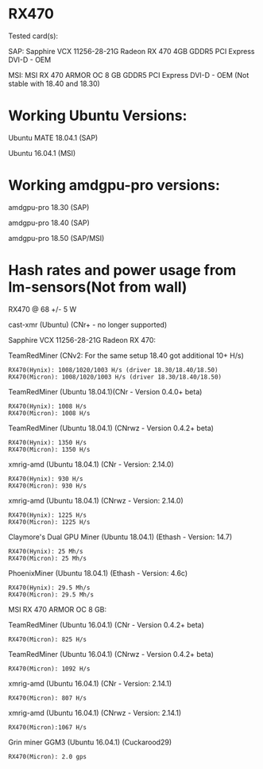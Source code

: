 # RX470
Tested card(s):

SAP: Sapphire VCX 11256-28-21G Radeon RX 470 4GB GDDR5 PCI Express DVI-D - OEM

MSI: MSI RX 470 ARMOR OC 8 GB GDDR5 PCI Express DVI-D - OEM (Not stable with 18.40 and 18.30)

# Working Ubuntu Versions:

Ubuntu MATE 18.04.1 (SAP)

Ubuntu 16.04.1 (MSI)

# Working amdgpu-pro versions:

amdgpu-pro 18.30 (SAP)

amdgpu-pro 18.40 (SAP)

amdgpu-pro 18.50 (SAP/MSI)

# Hash rates and power usage from lm-sensors(Not from wall)

RX470 @ 68 +/- 5 W

cast-xmr (Ubuntu) (CNr+ - no longer supported)

Sapphire VCX 11256-28-21G Radeon RX 470:

TeamRedMiner (CNv2: For the same setup 18.40 got additional 10+ H/s)

    RX470(Hynix): 1008/1020/1003 H/s (driver 18.30/18.40/18.50)
    RX470(Micron): 1008/1020/1003 H/s (driver 18.30/18.40/18.50)

TeamRedMiner (Ubuntu 18.04.1)(CNr - Version 0.4.0+ beta)

    RX470(Hynix): 1008 H/s
    RX470(Micron): 1008 H/s

TeamRedMiner (Ubuntu 18.04.1) (CNrwz - Version 0.4.2+ beta)

    RX470(Hynix): 1350 H/s
    RX470(Micron): 1350 H/s


xmrig-amd (Ubuntu 18.04.1) (CNr - Version: 2.14.0)

    RX470(Hynix): 930 H/s
    RX470(Micron): 930 H/s

xmrig-amd (Ubuntu 18.04.1) (CNrwz - Version: 2.14.0)

    RX470(Hynix): 1225 H/s
    RX470(Micron): 1225 H/s


Claymore's Dual GPU Miner (Ubuntu 18.04.1) (Ethash - Version: 14.7)

    RX470(Hynix): 25 Mh/s
    RX470(Micron): 25 Mh/s


PhoenixMiner (Ubuntu 18.04.1) (Ethash - Version: 4.6c)

    RX470(Hynix): 29.5 Mh/s
    RX470(Micron): 29.5 Mh/s


MSI RX 470 ARMOR OC 8 GB:

TeamRedMiner (Ubuntu 16.04.1) (CNr - Version 0.4.2+ beta)

    RX470(Micron): 825 H/s

TeamRedMiner (Ubuntu 16.04.1) (CNrwz - Version 0.4.2+ beta)

    RX470(Micron): 1092 H/s

xmrig-amd (Ubuntu 16.04.1) (CNr - Version: 2.14.1)

    RX470(Micron): 807 H/s

xmrig-amd (Ubuntu 16.04.1) (CNrwz - Version: 2.14.1)

    RX470(Micron):1067 H/s

Grin miner GGM3 (Ubuntu 16.04.1) (Cuckarood29)

    RX470(Micron): 2.0 gps
